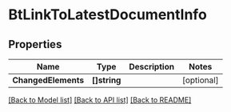 # BtLinkToLatestDocumentInfo

## Properties

Name | Type | Description | Notes
------------ | ------------- | ------------- | -------------
**ChangedElements** | **[]string** |  | [optional] 

[[Back to Model list]](../README.md#documentation-for-models) [[Back to API list]](../README.md#documentation-for-api-endpoints) [[Back to README]](../README.md)


